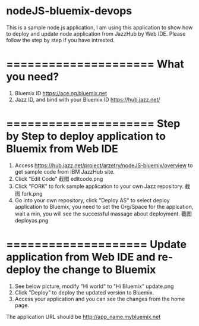 nodeJS-bluemix-devops
=====================

This is a sample node.js application, I am using this application to show how to deploy and update node application from JazzHub by Web IDE. Please follow the step by step if you have intrested.

=====================
What you need?
=====================
1. Bluemix ID https://ace.ng.bluemix.net
2. Jazz ID, and bind with your Bluemix ID https://hub.jazz.net/

=====================
Step by Step to deploy application to Bluemix from Web IDE
====================
1. Access https://hub.jazz.net/project/arzetry/nodeJS-bluemix/overview to get sample code from IBM JazzHub site.
2. Click "Edit Code" 
截图 editcode.png
3. Click "FORK" to fork sample application to your own Jazz repository.
截图 fork.png
4. Go into your own repository, click "Deploy AS" to select deploy application to Bluemix, you need to set the Org/Space for the applcation, wait a min, you will see the successful massage about deployment.
截图deployas.png

====================
Update application from Web IDE and re-deploy the change to Bluemix
====================
1. See below picture, modify "Hi world" to "Hi Bluemix"
update.png
2. Click "Deploy" to deploy the updated version to Bluemix.
3. Access your application and you can see the changes from the home page.

The application URL should be http://app_name.mybluemix.net

